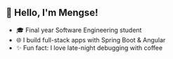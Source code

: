## 👋 Hello, I'm Mengse!

- 🎓 Final year Software Engineering student
- 🌐 I build full-stack apps with Spring Boot & Angular
- ✨ Fun fact: I love late-night debugging with coffee
